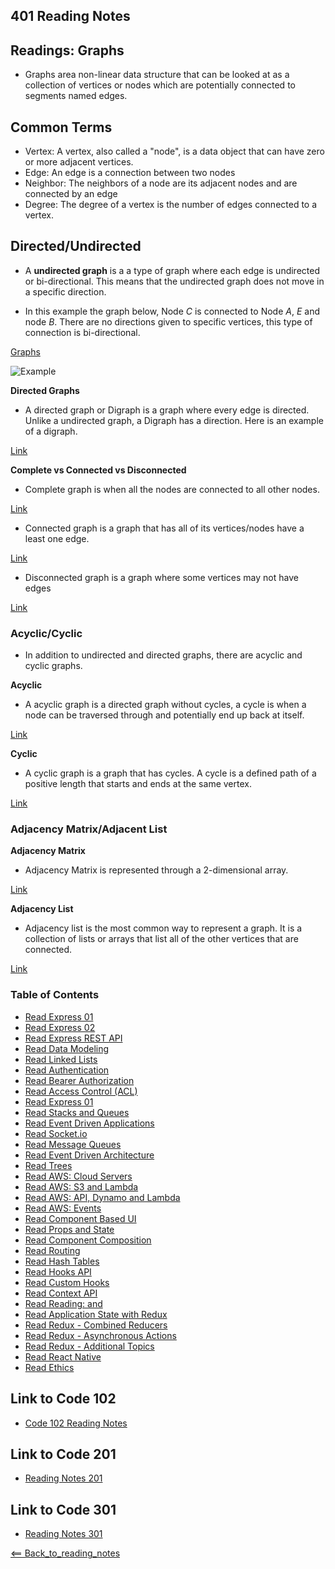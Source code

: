 ## 401 Reading Notes

## Readings: Graphs

- Graphs area non-linear data structure that can be looked at as a collection of vertices  or nodes which are potentially connected to segments named edges.

## Common Terms

- Vertex: A vertex, also called a "node", is a data object that can have zero or more adjacent vertices.
- Edge: An edge is a connection between two nodes
- Neighbor: The neighbors of a node are its adjacent nodes and are connected by an edge
- Degree: The degree of a vertex is the number of edges connected to a vertex.

## Directed/Undirected

- A **undirected graph** is a a type of graph where each edge is undirected or bi-directional. This means that the undirected graph does not move in a specific direction.

- In this example the graph below, Node *C* is connected to Node *A*, *E* and node *B*. There are no directions given to specific vertices, this type of connection is bi-directional.

[Graphs](https://codefellows.github.io/common_curriculum/data_structures_and_algorithms/Code_401/class-35/resources/graphs.html)

![Example](https://codefellows.github.io/common_curriculum/data_structures_and_algorithms/Code_401/class-35/resources/assets/UndirectedGraph.PNG)

**Directed Graphs**

- A directed graph or Digraph is a graph where every edge is directed. Unlike a undirected graph, a Digraph has a direction. Here is an example of a digraph.

[Link](https://codefellows.github.io/common_curriculum/data_structures_and_algorithms/Code_401/class-35/resources/assets/DirectedGraph.PNG)

**Complete vs Connected vs Disconnected**

- Complete graph is when all the nodes are connected to all other nodes.

[Link](https://codefellows.github.io/common_curriculum/data_structures_and_algorithms/Code_401/class-35/resources/assets/CompleteGraph.PNG)

- Connected graph is a graph that has all of its vertices/nodes have a least one edge.

[Link](https://codefellows.github.io/common_curriculum/data_structures_and_algorithms/Code_401/class-35/resources/assets/ConnectedGraph.PNG)

- Disconnected graph is a graph where some vertices may not have edges

[Link](https://codefellows.github.io/common_curriculum/data_structures_and_algorithms/Code_401/class-35/resources/assets/DisconnectedGraph.PNG)

### Acyclic/Cyclic

- In addition to undirected and directed graphs, there are acyclic and cyclic graphs.

**Acyclic**

- A acyclic graph is a directed graph without cycles, a cycle is when a node can be traversed through and potentially end up back at itself. 

[Link](https://codefellows.github.io/common_curriculum/data_structures_and_algorithms/Code_401/class-35/resources/assets/threeAcyclic.png)

**Cyclic**

- A cyclic graph is a graph that has cycles. A cycle is a defined path of a positive length that starts and ends at the same vertex.

[Link](https://codefellows.github.io/common_curriculum/data_structures_and_algorithms/Code_401/class-35/resources/assets/cyclic.PNG)

### Adjacency Matrix/Adjacent List

**Adjacency Matrix**

- Adjacency Matrix is represented through a 2-dimensional array. 

[Link](https://codefellows.github.io/common_curriculum/data_structures_and_algorithms/Code_401/class-35/resources/assets/AdjMatrix.PNG)

**Adjacency List**

- Adjacency list is the most common way to represent a graph. It is a collection of lists or arrays that list all of the other vertices that are connected. 

[Link](https://codefellows.github.io/common_curriculum/data_structures_and_algorithms/Code_401/class-35/resources/assets/AdjList.PNG)


### Table of Contents

- [Read Express 01](01_Reading.md)
- [Read Express 02](02_Reading.md)
- [Read Express REST API](03_Reading.md)
- [Read Data Modeling](04_Reading.md)
- [Read Linked Lists](05_Reading.md)
- [Read Authentication](06_Reading.md)
- [Read Bearer Authorization](07_Reading.md)
- [Read Access Control (ACL)](08_Reading.md)
- [Read Express 01](09_Reading.md)
- [Read Stacks and Queues](10_Reading.md)
- [Read Event Driven Applications](11_Reading.md)
- [Read Socket.io](12_Reading.md)
- [Read Message Queues](13_Reading.md)
- [Read Event Driven Architecture](14_Reading.md)
- [Read Trees](15_Reading.md)
- [Read AWS: Cloud Servers](16_Reading.md)
- [Read AWS: S3 and Lambda](17_Reading.md)
- [Read AWS: API, Dynamo and Lambda](18_Reading.md)
- [Read AWS: Events](19_Reading.md)
- [Read Component Based UI](26_Reading.md)
- [Read Props and State](27_Reading.md)
- [Read Component Composition](28_Reading.md)
- [Read Routing](29_Reading.md)
- [Read Hash Tables](30_Reading.md)
- [Read Hooks API](31_Reading.md)
- [Read Custom Hooks](32_Reading.md)
- [Read Context API](33_Reading.md)
- [Read Reading: <Login /> and <Auth />](34_Reading.md)
- [Read Application State with Redux](36_Reading.md)
- [Read Redux - Combined Reducers](37_Reading.md)
- [Read Redux - Asynchronous Actions](38_Reading.md)
- [Read Redux - Additional Topics](39_Reading.md)
- [Read React Native](41_Reading.md)
- [Read Ethics](42_Reading.md)

## Link to Code 102
- [Code 102 Reading Notes](https://jtaisey389.github.io/reading-notes/)

## Link to Code 201
- [Reading Notes 201](https://jtaisey389.github.io/reading-notes201.md/)

## Link to Code 301
- [Reading Notes 301](jtaisey389.github.io/reading-notes301.md/)

[<== Back_to_reading_notes](jtaisey389.github.io/401_readingnotes.md/)